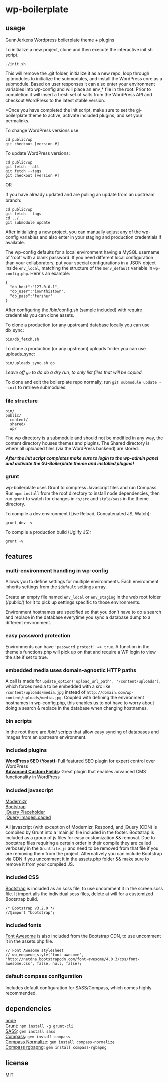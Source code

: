 # wp-boilerplate

## usage

GunnJerkens Wordpress boilerplate theme + plugins

To initialize a new project, clone and then execute the interactive init.sh
script.

```
./init.sh
```

This will remove the .git folder, initialize it as a new repo, loop through
.gitmodules to initialize the submodules, and install the WordPress core as a
submodule. Based on user responses it can also enter your environment variables
into wp-config and will place an env_* file in the root. Prior to completion it
will insert a fresh set of salts from the WordPress API and checkout WordPress
to the latest stable version.

*Once you have completed the init script, make sure to set the gj-boilerplate theme to active, activate included plugins, and set your permalinks.

To change WordPress versions use:

```
cd public/wp
git checkout [version #]
```

To update WordPress versions:

```
cd public/wp
git fetch --all
git fetch --tags
git checkout [version #]
```

OR

If you have already updated and are pulling an update from an upstream branch:
```
cd public/wp
git fetch --tags
cd ../..
git submodule update
```

After initializing a new project, you can manually adjust any of the wp-config
variables and also enter in your staging and production credentials if
available.

The wp-config defaults for a local environment having a MySQL username of
'root' with a blank password. If you need different local configuration than
your collaborators, put your special configurations in a JSON object inside
`env_local`, matching the structure of the `$env_default` variable in
`wp-config.php`. Here's an example:

```
{
  "db_host":"127.0.0.1",
  "db_user":"iownthistown",
  "db_pass":"fersher"
}
```

After configuring the /bin/config.sh (sample included) with require credentials
you can clone assets.

To clone a production (or any upstream) database locally you can use db_sync:

```
bin/db_fetch.sh
```
To clone a production (or any upstream) uploads folder you can use uploads_sync:

```
bin/uploads_sync.sh go
```
*Leave off `go` to do do a dry run, to only list files that will be copied.*

To clone and edit the boilerplate repo normally, run `git submodule update
--init` to retrieve submodules.

### file structure
```
bin/
public/
  content/
  shared/
  wp/
```

The wp directory is a submodule and should not be modified in any way, the
content directory houses themes and plugins. The Shared directory is where all
uploaded files (via the WordPress backend) are stored.

***After the init script completes make sure to login to the wp-admin panel and
activate the GJ-Boilerplate theme and installed plugins!***

### grunt
wp-boilerplate uses Grunt to compress Javascript files and run Compass. Run
`npm install` from the root directory to install node dependencies, then run
`grunt` to watch for changes in `js/src` and `style/sass` in the theme
directory.

To compile a dev environment (Live Reload, Concatenated JS, Watch):  

`grunt dev -v`

To compile a production build (Uglify JS):  

`grunt -v`

## features
### multi-environment handling in wp-config
Allows you to define settings for multiple environments. Each environment
inherits settings from the `$default` settings array.

Create an empty file named `env_local` or `env_staging` in the web root folder
(/public/) for it to pick up settings specific to those environments.

Environment hostnames are specified so that you don't have to do a search and
replace in the database everytime you sync a database dump to a different
environment.

### easy password protection
Environments can have `'password_protect' => true`. A function in the theme's
functions.php will pick up on that and require a WP login to view the site if
set to true.

### embedded media uses domain-agnostic HTTP paths
A call is made for `update_option('upload_url_path', '/content/uploads');`
which forces media to be embedded with a src like `/content/uploads/media.jpg`
instead of `http://domain.com/wp-content/uploads/media.jpg`. Coupled with
defining the environment hostnames in wp-config.php, this enables us to not
have to worry about doing a search & replace in the database when changing
hostnames.

### bin scripts
In the root there are /bin/ scripts that allow easy syncing of databases and
images from an upstream environment.

### included plugins
**[WordPress SEO (Yoast)](http://wordpress.org/extend/plugins/wordpress-seo/):** Full featured SEO plugin for expert control over WordPress  
**[Advanced Custom Fields](http://www.advancedcustomfields.com/):** Great plugin that enables advanced CMS functionality in WordPress  

### included javascript
[Modernizr](http://modernizr.com/)  
[Bootstrap](http://getbootstrap.com)  
[jQuery Placeholder](https://github.com/mathiasbynens/jquery-placeholder)  
[jQuery imagesLoaded](https://github.com/desandro/imagesloaded)  

All javascript (with exception of Modernizr, Respond, and jQuery (CDN) is compiled by Grunt into a 'main.js' file included in the footer. Bootstrap is included as a group of js files for easy customization && removal. Due to bootstrap files requiring a certain order in their compile they are called verbosely in the `Gruntfile.js` and need to be removed from that file if you are removing them from the project. Alternatively you can include Bootstrap via CDN if you uncomment it in the assets.php folder && make sure to remove it from your compiled JS.

### included CSS
[Bootstrap](http://getbootstrap.com) is included as an scss file, to use uncomment it in the screen.scss file. It import alls the individual scss files, delete at will for a customized Bootstrap build.

```
/* Bootstrap v3.2.0 */
//@import "bootstrap";
```

### included fonts
[Font Awesome](http://fontawesome.io/) is also included from the Bootstrap CDN, to use uncomment it in the assets.php file.

```
// Font Awesome stylesheet
// wp_enqueue_style('font-awesome', 'http://netdna.bootstrapcdn.com/font-awesome/4.0.3/css/font-awesome.css', false, null, false);
```

### default compass configuration
Includes default configuration for SASS/Compass, which comes highly recommended.

## dependencies
[node](http://nodejs.org)  
[Grunt](http://gruntjs.com): `npm install -g grunt-cli`  
[SASS](http://sass-lang.com/): `gem install sass`  
[Compass](http://compass-style.org/): `gem install compass`  
[Compass Normalize](https://github.com/ksmandersen/compass-normalize): `gem install compass-normalize`  
[Compass rgbapng](https://github.com/aaronrussell/compass-rgbapng): `gem install compass-rgbapng`  

## license

MIT

